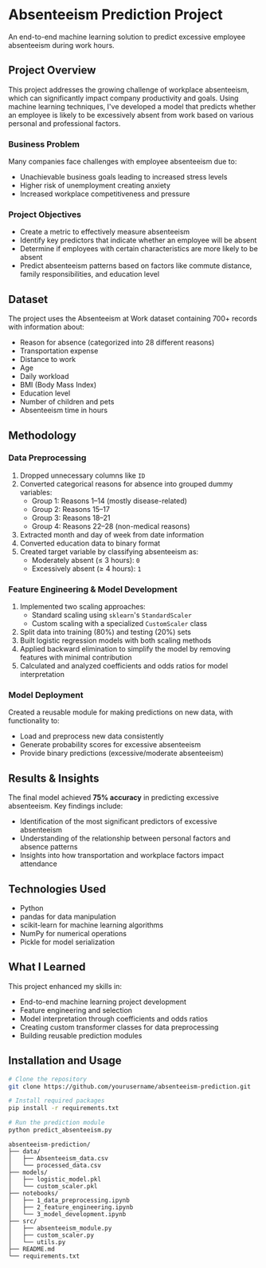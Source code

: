 # Absenteeism Prediction Project

An end-to-end machine learning solution to predict excessive employee absenteeism during work hours.

## Project Overview

This project addresses the growing challenge of workplace absenteeism, which can significantly impact company productivity and goals. Using machine learning techniques, I've developed a model that predicts whether an employee is likely to be excessively absent from work based on various personal and professional factors.

### Business Problem

Many companies face challenges with employee absenteeism due to:
- Unachievable business goals leading to increased stress levels
- Higher risk of unemployment creating anxiety
- Increased workplace competitiveness and pressure

### Project Objectives

- Create a metric to effectively measure absenteeism
- Identify key predictors that indicate whether an employee will be absent
- Determine if employees with certain characteristics are more likely to be absent
- Predict absenteeism patterns based on factors like commute distance, family responsibilities, and education level

## Dataset

The project uses the Absenteeism at Work dataset containing 700+ records with information about:
- Reason for absence (categorized into 28 different reasons)
- Transportation expense
- Distance to work
- Age
- Daily workload
- BMI (Body Mass Index)
- Education level
- Number of children and pets
- Absenteeism time in hours

## Methodology

### Data Preprocessing

1. Dropped unnecessary columns like `ID`
2. Converted categorical reasons for absence into grouped dummy variables:
   - Group 1: Reasons 1–14 (mostly disease-related)
   - Group 2: Reasons 15–17
   - Group 3: Reasons 18–21
   - Group 4: Reasons 22–28 (non-medical reasons)
3. Extracted month and day of week from date information
4. Converted education data to binary format
5. Created target variable by classifying absenteeism as:
   - Moderately absent (≤ 3 hours): `0`
   - Excessively absent (≥ 4 hours): `1`

### Feature Engineering & Model Development

1. Implemented two scaling approaches:
   - Standard scaling using `sklearn`'s `StandardScaler`
   - Custom scaling with a specialized `CustomScaler` class
2. Split data into training (80%) and testing (20%) sets
3. Built logistic regression models with both scaling methods
4. Applied backward elimination to simplify the model by removing features with minimal contribution
5. Calculated and analyzed coefficients and odds ratios for model interpretation

### Model Deployment

Created a reusable module for making predictions on new data, with functionality to:
- Load and preprocess new data consistently
- Generate probability scores for excessive absenteeism
- Provide binary predictions (excessive/moderate absenteeism)

## Results & Insights

The final model achieved **75% accuracy** in predicting excessive absenteeism. Key findings include:
- Identification of the most significant predictors of excessive absenteeism
- Understanding of the relationship between personal factors and absence patterns
- Insights into how transportation and workplace factors impact attendance

## Technologies Used

- Python
- pandas for data manipulation
- scikit-learn for machine learning algorithms
- NumPy for numerical operations
- Pickle for model serialization

## What I Learned

This project enhanced my skills in:
- End-to-end machine learning project development
- Feature engineering and selection
- Model interpretation through coefficients and odds ratios
- Creating custom transformer classes for data preprocessing
- Building reusable prediction modules

## Installation and Usage

```bash
# Clone the repository
git clone https://github.com/yourusername/absenteeism-prediction.git

# Install required packages
pip install -r requirements.txt

# Run the prediction module
python predict_absenteeism.py

```

```
absenteeism-prediction/
├── data/
│   ├── Absenteeism_data.csv
│   └── processed_data.csv
├── models/
│   ├── logistic_model.pkl
│   └── custom_scaler.pkl
├── notebooks/
│   ├── 1_data_preprocessing.ipynb
│   ├── 2_feature_engineering.ipynb
│   └── 3_model_development.ipynb
├── src/
│   ├── absenteeism_module.py
│   ├── custom_scaler.py
│   └── utils.py
├── README.md
└── requirements.txt
```

